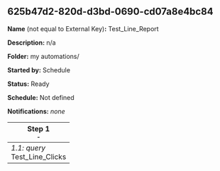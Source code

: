 ## 625b47d2-820d-d3bd-0690-cd07a8e4bc84

**Name** (not equal to External Key)**:** Test_Line_Report

**Description:** n/a

**Folder:** my automations/

**Started by:** Schedule

**Status:** Ready

**Schedule:** Not defined

**Notifications:** _none_


| Step 1<br>_<small>-</small>_ |
| --- |
| _1.1: query_<br>Test_Line_Clicks |

